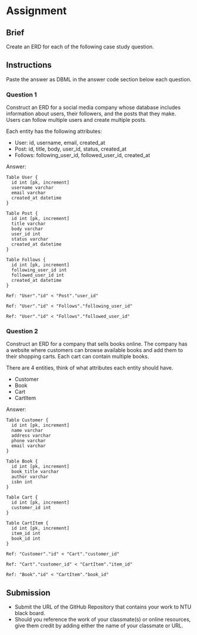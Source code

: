 # Assignment

## Brief

Create an ERD for each of the following case study question.

## Instructions

Paste the answer as DBML in the answer code section below each question.

### Question 1

Construct an ERD for a social media company whose database includes information about users, their followers, and the posts that they make. Users can follow multiple users and create multiple posts.

Each entity has the following attributes:

- User: id, username, email, created_at
- Post: id, title, body, user_id, status, created_at
- Follows: following_user_id, followed_user_id, created_at

Answer:

```dbml
Table User {
  id int [pk, increment]
  username varchar
  email varchar
  created_at datetime
}

Table Post {
  id int [pk, increment]
  title varchar
  body varchar
  user_id int
  status varchar
  created_at datetime
}

Table Follows {
  id int [pk, increment]
  following_user_id int
  followed_user_id int
  created_at datetime
}

Ref: "User"."id" < "Post"."user_id"

Ref: "User"."id" < "Follows"."following_user_id"

Ref: "User"."id" < "Follows"."followed_user_id"
```

### Question 2

Construct an ERD for a company that sells books online. The company has a website where customers can browse available books and add them to their shopping carts. Each cart can contain multiple books.

There are 4 entities, think of what attributes each entity should have.

- Customer
- Book
- Cart
- CartItem

Answer:

```dbml
Table Customer {
  id int [pk, increment]
  name varchar
  address varchar
  phone varchar
  email varchar
}

Table Book {
  id int [pk, increment]
  book_title varchar
  author varchar
  isbn int
}

Table Cart {
  id int [pk, increment]
  customer_id int
}

Table CartItem {
  id int [pk, increment]
  item_id int
  book_id int
}

Ref: "Customer"."id" < "Cart"."customer_id"

Ref: "Cart"."customer_id" < "CartItem"."item_id"

Ref: "Book"."id" < "CartItem"."book_id"
```

## Submission

- Submit the URL of the GitHub Repository that contains your work to NTU black board.
- Should you reference the work of your classmate(s) or online resources, give them credit by adding either the name of your classmate or URL.
